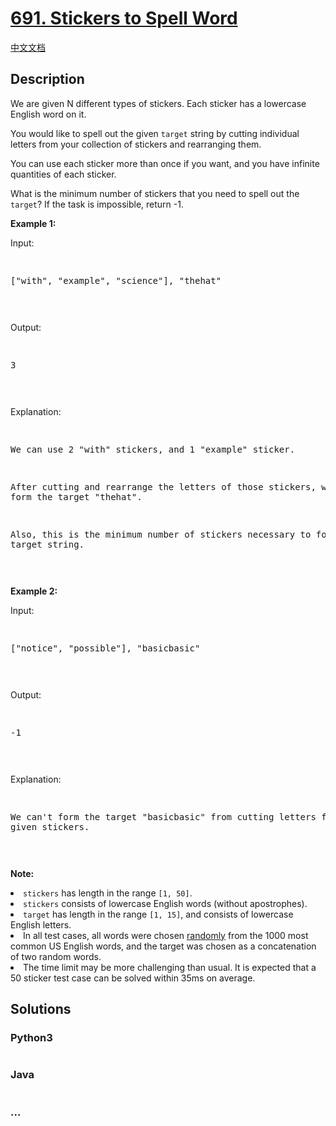 # [691. Stickers to Spell Word](https://leetcode.com/problems/stickers-to-spell-word)

[中文文档](/solution/0600-0699/0691.Stickers%20to%20Spell%20Word/README.md)

## Description

<p>

We are given N different types of stickers. Each sticker has a lowercase English word on it.

</p><p>

You would like to spell out the given <code>target</code> string by cutting individual letters from your collection of stickers and rearranging them.

</p><p>

You can use each sticker more than once if you want, and you have infinite quantities of each sticker.

</p><p>

What is the minimum number of stickers that you need to spell out the <code>target</code>? If the task is impossible, return -1.

</p>

<p><b>Example 1:</b></p>

<p>Input:<pre>

["with", "example", "science"], "thehat"

</pre></p>

<p>Output:<pre>

3

</pre></p>

<p>Explanation:<pre>

We can use 2 "with" stickers, and 1 "example" sticker.

After cutting and rearrange the letters of those stickers, we can form the target "thehat".

Also, this is the minimum number of stickers necessary to form the target string.

</pre></p>

<p><b>Example 2:</b></p>

<p>Input:<pre>

["notice", "possible"], "basicbasic"

</pre></p>

<p>Output:<pre>

-1

</pre></p>

<p>Explanation:<pre>

We can't form the target "basicbasic" from cutting letters from the given stickers.

</pre></p>

<p><b>Note:</b>

<li><code>stickers</code> has length in the range <code>[1, 50]</code>.</li>

<li><code>stickers</code> consists of lowercase English words (without apostrophes).</li>

<li><code>target</code> has length in the range <code>[1, 15]</code>, and consists of lowercase English letters.</li>

<li>In all test cases, all words were chosen <u>randomly</u> from the 1000 most common US English words, and the target was chosen as a concatenation of two random words.</li>

<li>The time limit may be more challenging than usual.  It is expected that a 50 sticker test case can be solved within 35ms on average.</li>

</p>

## Solutions

<!-- tabs:start -->

### **Python3**

```python

```

### **Java**

```java

```

### **...**

```

```

<!-- tabs:end -->
